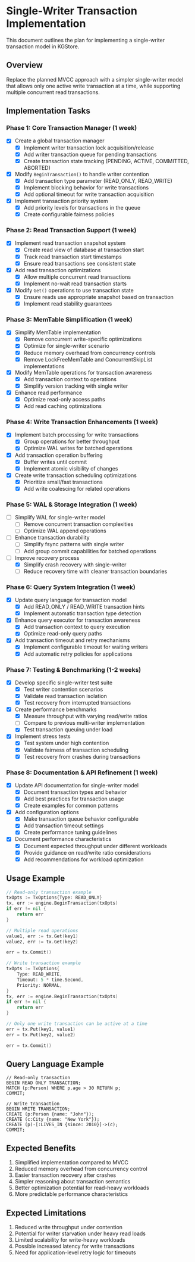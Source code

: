 # Single-Writer Transaction Implementation

This document outlines the plan for implementing a single-writer transaction model in KGStore.

## Overview

Replace the planned MVCC approach with a simpler single-writer model that allows only one active write transaction at a time, while supporting multiple concurrent read transactions.

## Implementation Tasks

### Phase 1: Core Transaction Manager (1 week)

- [x] Create a global transaction manager
  - [x] Implement writer transaction lock acquisition/release
  - [x] Add writer transaction queue for pending transactions
  - [x] Create transaction state tracking (PENDING, ACTIVE, COMMITTED, ABORTED)

- [x] Modify `BeginTransaction()` to handle writer contention
  - [x] Add transaction type parameter (READ_ONLY, READ_WRITE)
  - [x] Implement blocking behavior for write transactions
  - [x] Add optional timeout for write transaction acquisition

- [x] Implement transaction priority system
  - [x] Add priority levels for transactions in the queue
  - [x] Create configurable fairness policies

### Phase 2: Read Transaction Support (1 week)

- [x] Implement read transaction snapshot system
  - [x] Create read view of database at transaction start
  - [x] Track read transaction start timestamps
  - [x] Ensure read transactions see consistent state

- [x] Add read transaction optimizations
  - [x] Allow multiple concurrent read transactions
  - [x] Implement no-wait read transaction starts

- [x] Modify `Get()` operations to use transaction state
  - [x] Ensure reads use appropriate snapshot based on transaction
  - [x] Implement read stability guarantees

### Phase 3: MemTable Simplification (1 week)

- [x] Simplify MemTable implementation
  - [x] Remove concurrent write-specific optimizations
  - [x] Optimize for single-writer scenario
  - [x] Reduce memory overhead from concurrency controls
  - [x] Remove LockFreeMemTable and ConcurrentSkipList implementations

- [x] Modify MemTable operations for transaction awareness
  - [x] Add transaction context to operations
  - [x] Simplify version tracking with single writer

- [x] Enhance read performance
  - [x] Optimize read-only access paths
  - [x] Add read caching optimizations

### Phase 4: Write Transaction Enhancements (1 week)

- [x] Implement batch processing for write transactions
  - [x] Group operations for better throughput
  - [x] Optimize WAL writes for batched operations

- [x] Add transaction operation buffering
  - [x] Buffer writes until commit
  - [x] Implement atomic visibility of changes

- [x] Create write transaction scheduling optimizations
  - [x] Prioritize small/fast transactions
  - [x] Add write coalescing for related operations

### Phase 5: WAL & Storage Integration (1 week)

- [ ] Simplify WAL for single-writer model
  - [ ] Remove concurrent transaction complexities
  - [ ] Optimize WAL append operations

- [ ] Enhance transaction durability
  - [ ] Simplify fsync patterns with single writer
  - [ ] Add group commit capabilities for batched operations

- [ ] Improve recovery process
  - [x] Simplify crash recovery with single-writer
  - [ ] Reduce recovery time with cleaner transaction boundaries

### Phase 6: Query System Integration (1 week)

- [x] Update query language for transaction model
  - [x] Add READ_ONLY / READ_WRITE transaction hints
  - [x] Implement automatic transaction type detection

- [x] Enhance query executor for transaction awareness
  - [x] Add transaction context to query execution
  - [x] Optimize read-only query paths

- [x] Add transaction timeout and retry mechanisms
  - [x] Implement configurable timeout for waiting writers
  - [x] Add automatic retry policies for applications

### Phase 7: Testing & Benchmarking (1-2 weeks)

- [x] Develop specific single-writer test suite
  - [x] Test writer contention scenarios
  - [x] Validate read transaction isolation
  - [x] Test recovery from interrupted transactions

- [x] Create performance benchmarks
  - [x] Measure throughput with varying read/write ratios
  - [ ] Compare to previous multi-writer implementation
  - [x] Test transaction queuing under load

- [x] Implement stress tests
  - [x] Test system under high contention
  - [x] Validate fairness of transaction scheduling
  - [x] Test recovery from crashes during transactions

### Phase 8: Documentation & API Refinement (1 week)

- [x] Update API documentation for single-writer model
  - [x] Document transaction types and behavior
  - [x] Add best practices for transaction usage
  - [x] Create examples for common patterns

- [x] Add configuration options
  - [x] Make transaction queue behavior configurable
  - [x] Add transaction timeout settings
  - [x] Create performance tuning guidelines

- [x] Document performance characteristics
  - [x] Document expected throughput under different workloads
  - [x] Provide guidance on read/write ratio considerations
  - [x] Add recommendations for workload optimization

## Usage Example

```go
// Read-only transaction example
txOpts := TxOptions{Type: READ_ONLY}
tx, err := engine.BeginTransaction(txOpts)
if err != nil {
    return err
}

// Multiple read operations
value1, err := tx.Get(key1)
value2, err := tx.Get(key2)

err = tx.Commit()

// Write transaction example
txOpts := TxOptions{
    Type: READ_WRITE,
    Timeout: 5 * time.Second,
    Priority: NORMAL,
}
tx, err := engine.BeginTransaction(txOpts)
if err != nil {
    return err
}

// Only one write transaction can be active at a time
err = tx.Put(key1, value1)
err = tx.Put(key2, value2)

err = tx.Commit()
```

## Query Language Example

```
// Read-only transaction
BEGIN READ ONLY TRANSACTION;
MATCH (p:Person) WHERE p.age > 30 RETURN p;
COMMIT;

// Write transaction
BEGIN WRITE TRANSACTION;
CREATE (p:Person {name: "John"});
CREATE (c:City {name: "New York"});
CREATE (p)-[:LIVES_IN {since: 2010}]->(c);
COMMIT;
```

## Expected Benefits

1. Simplified implementation compared to MVCC
2. Reduced memory overhead from concurrency control
3. Easier transaction recovery after crashes
4. Simpler reasoning about transaction semantics
5. Better optimization potential for read-heavy workloads
6. More predictable performance characteristics

## Expected Limitations

1. Reduced write throughput under contention
2. Potential for writer starvation under heavy read loads
3. Limited scalability for write-heavy workloads
4. Possible increased latency for write transactions
5. Need for application-level retry logic for timeouts
